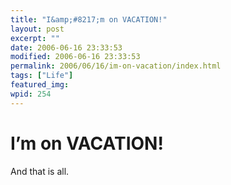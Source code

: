 ```yaml
---
title: "I&amp;#8217;m on VACATION!"
layout: post
excerpt: ""
date: 2006-06-16 23:33:53
modified: 2006-06-16 23:33:53
permalink: 2006/06/16/im-on-vacation/index.html
tags: ["Life"]
featured_img: 
wpid: 254
---
```


# I&#8217;m on VACATION!

And that is all.